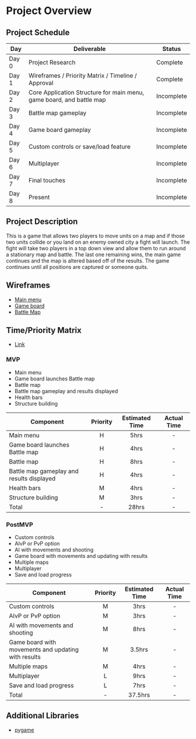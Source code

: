 # Project Overview

## Project Schedule
|  Day | Deliverable | Status
|---|---| ---|
|Day 0| Project Research | Complete
|Day 1| Wireframes / Priority Matrix / Timeline / Approval | Complete
|Day 2| Core Application Structure for main menu, game board, and battle map | Incomplete
|Day 3| Battle map gameplay | Incomplete
|Day 4| Game board gameplay | Incomplete
|Day 5| Custom controls or save/load feature| Incomplete
|Day 6| Multiplayer  | Incomplete
|Day 7| Final touches | Incomplete
|Day 8| Present | Incomplete

## Project Description

This is a game that allows two players to move units on a map and if those two units collide or you land on an enemy owned city a fight will launch. The fight will take two players in a top down view and allow them to run around a stationary map and battle. The last one remaining wins, the main game continues and the map is altered based off of the results. The game continues until all positions are captured or someone quits.
## Wireframes

- [Main menu](https://imgur.com/a/GgGiEk7)
- [Game board](https://imgur.com/lPSrLTc)
- [Battle Map](https://imgur.com/Mso0ZPk)

## Time/Priority Matrix 

- [Link](https://imgur.com/pA9CbR9)

### MVP
- Main menu
- Game board launches Battle map 
- Battle map
- Battle map gameplay and results displayed
- Health bars
- Structure building

| Component | Priority | Estimated Time | Actual Time |
| --- | :---: |  :---: | :---: | 
| Main menu                                               | H | 5hrs  | - |
| Game board launches Battle map                          | H | 4hrs  | - |
| Battle map                                              | H | 8hrs  | - |
| Battle map gameplay and results displayed               | H | 4hrs  | - |
| Health bars                                             | M | 4hrs  | - |
| Structure building                                      | M | 3hrs  | - |
| Total                                                   | - | 28hrs | - |

### PostMVP
- Custom controls
- AIvP or PvP option   
- AI with movements and shooting 
- Game board with movements and updating with results
- Multiple maps
- Multiplayer
- Save and load progress

| Component | Priority | Estimated Time | Actual Time |
| --- | :---: |  :---: | :---: | 
| Custom controls                                     | M | 3hrs    | - |
| AIvP or PvP option                                  | M | 3hrs    | - |
| AI with movements and shooting                      | M | 8hrs    | - |
| Game board with movements and updating with results | M | 3.5hrs  | - |
| Multiple maps                                       | M | 4hrs    | - |
| Multiplayer                                         | L | 9hrs    | - |
| Save and load progress                              | L | 7hrs    | - |
| Total                                               | - | 37.5hrs | - |

## Additional Libraries
- [pygame](https://www.pygame.org/docs/)
